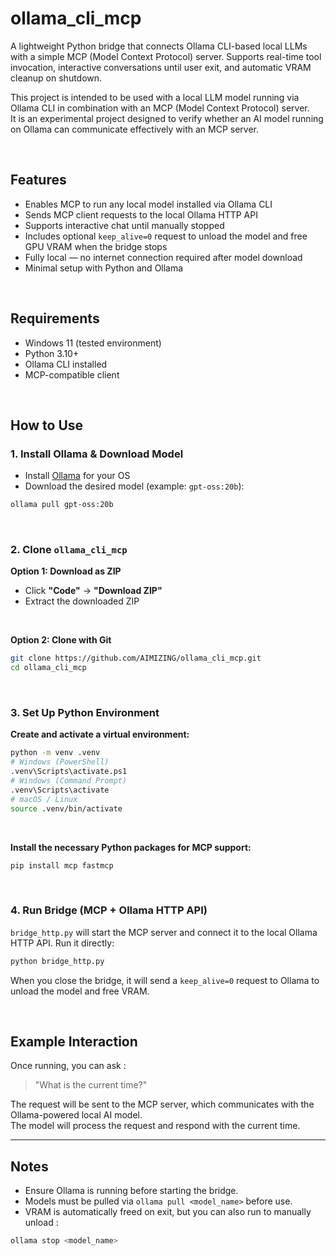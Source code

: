 # ollama_cli_mcp
A lightweight Python bridge that connects Ollama CLI-based local LLMs with a simple MCP (Model Context Protocol) server. Supports real-time tool invocation, interactive conversations until user exit, and automatic VRAM cleanup on shutdown.

This project is intended to be used with a local LLM model running via Ollama CLI in combination with an MCP (Model Context Protocol) server.  
It is an experimental project designed to verify whether an AI model running on Ollama can communicate effectively with an MCP server.

<br>

## Features
- Enables MCP to run any local model installed via Ollama CLI
- Sends MCP client requests to the local Ollama HTTP API
- Supports interactive chat until manually stopped
- Includes optional `keep_alive=0` request to unload the model and free GPU VRAM when the bridge stops
- Fully local — no internet connection required after model download
- Minimal setup with Python and Ollama

<br>

## Requirements

- Windows 11 (tested environment)
- Python 3.10+
- Ollama CLI installed
- MCP-compatible client

<br>

## How to Use

### 1. Install Ollama & Download Model
- Install [Ollama](https://ollama.com/download) for your OS
- Download the desired model (example: `gpt-oss:20b`):
```sh
ollama pull gpt-oss:20b
```

<br>

### 2. Clone `ollama_cli_mcp`

**Option 1: Download as ZIP**
- Click **"Code"** → **"Download ZIP"**
- Extract the downloaded ZIP

<br>

**Option 2: Clone with Git**
```sh
git clone https://github.com/AIMIZING/ollama_cli_mcp.git
cd ollama_cli_mcp
```

<br>

### 3. Set Up Python Environment

**Create and activate a virtual environment:**

```sh
python -m venv .venv
# Windows (PowerShell)
.venv\Scripts\activate.ps1
# Windows (Command Prompt)
.venv\Scripts\activate
# macOS / Linux
source .venv/bin/activate
```

<br>

**Install the necessary Python packages for MCP support:**  

```sh
pip install mcp fastmcp
```

<br>

### 4. Run Bridge (MCP + Ollama HTTP API)
`bridge_http.py` will start the MCP server and connect it to the local Ollama HTTP API.
Run it directly:
```sh
python bridge_http.py
```

When you close the bridge, it will send a `keep_alive=0` request to Ollama to unload the model and free VRAM.

<br>

## Example Interaction
Once running, you can ask :
> "What is the current time?"

The request will be sent to the MCP server, which communicates with the Ollama-powered local AI model.  
The model will process the request and respond with the current time.

---

## Notes
- Ensure Ollama is running before starting the bridge.
- Models must be pulled via `ollama pull <model_name>` before use.
- VRAM is automatically freed on exit, but you can also run to manually unload :
```sh
ollama stop <model_name>
```
